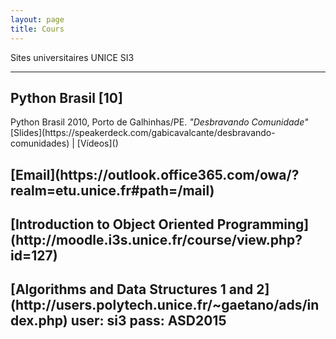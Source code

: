 ```yaml
---
layout: page
title: Cours
---
```


Sites universitaires UNICE SI3
________________________________________________________________________________________
<h2> Python Brasil [10]</h2>
Python Brasil 2010, Porto de Galhinhas/PE. <i>"Desbravando Comunidade"</i> <br>
[Slides](https://speakerdeck.com/gabicavalcante/desbravando-comunidades) | [Vídeos]()


<h2>
[Email](https://outlook.office365.com/owa/?realm=etu.unice.fr#path=/mail)
</h2>

<h2>
[Introduction to Object Oriented Programming](http://moodle.i3s.unice.fr/course/view.php?id=127)
</h2>

<h2>
[Algorithms and Data Structures 1 and 2](http://users.polytech.unice.fr/~gaetano/ads/index.php)
user: si3
pass: ASD2015
</h2>